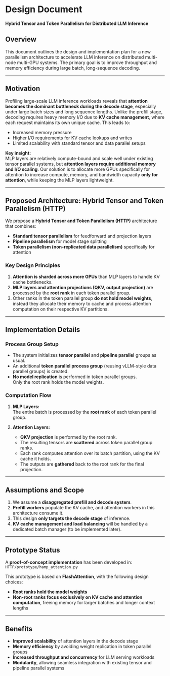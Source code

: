 # Design Document  
**Hybrid Tensor and Token Parallelism for Distributed LLM Inference**

## Overview

This document outlines the design and implementation plan for a new parallelism architecture to accelerate LLM inference on distributed multi-node multi-GPU systems. The primary goal is to improve throughput and memory efficiency during large batch, long-sequence decoding.

---

## Motivation

Profiling large-scale LLM inference workloads reveals that **attention becomes the dominant bottleneck during the decode stage**, especially under large batch sizes and long sequence lengths. Unlike the prefill stage, decoding requires heavy memory I/O due to **KV cache management**, where each request maintains its own unique cache. This leads to:

- Increased memory pressure
- Higher I/O requirements for KV cache lookups and writes
- Limited scalability with standard tensor and data parallel setups

**Key insight:**  
MLP layers are relatively compute-bound and scale well under existing tensor parallel systems, but **attention layers require additional memory and I/O scaling**. Our solution is to allocate more GPUs specifically for attention to increase compute, memory, and bandwidth capacity **only for attention**, while keeping the MLP layers lightweight.

---

## Proposed Architecture: Hybrid Tensor and Token Parallelism (HTTP)

We propose a **Hybrid Tensor and Token Parallelism (HTTP)** architecture that combines:

- **Standard tensor parallelism** for feedforward and projection layers  
- **Pipeline parallelism** for model stage splitting  
- **Token parallelism (non-replicated data parallelism)** specifically for attention

### Key Design Principles

1. **Attention is sharded across more GPUs** than MLP layers to handle KV cache bottlenecks.
2. **MLP layers and attention projections (QKV, output projection)** are processed by the **root rank** in each token parallel group.
3. Other ranks in the token parallel group **do not hold model weights**, instead they allocate their memory to cache and process attention computation on their respective KV partitions.

---

## Implementation Details

### Process Group Setup

- The system initializes **tensor parallel** and **pipeline parallel** groups as usual.
- An additional **token parallel process group** (reusing vLLM-style data parallel groups) is created.
- **No model replication** is performed in token parallel groups.  
  Only the root rank holds the model weights.

### Computation Flow

1. **MLP Layers:**  
   The entire batch is processed by the **root rank** of each token parallel group.

2. **Attention Layers:**
   - **QKV projection** is performed by the root rank.
   - The resulting tensors are **scattered** across token parallel group ranks.
   - Each rank computes attention over its batch partition, using the KV cache it holds.
   - The outputs are **gathered** back to the root rank for the final projection.

---

## Assumptions and Scope

1. We assume a **disaggregated prefill and decode system**.
2. **Prefill workers** populate the KV cache, and attention workers in this architecture consume it.
3. This design **only targets the decode stage** of inference.
4. **KV cache management and load balancing** will be handled by a dedicated batch manager (to be implemented later).

---

## Prototype Status

A **proof-of-concept implementation** has been developed in:  
`HTTP/prototype/hamp_attention.py`

This prototype is based on **FlashAttention**, with the following design choices:

- **Root ranks hold the model weights**  
- **Non-root ranks focus exclusively on KV cache and attention computation**, freeing memory for larger batches and longer context lengths

---

## Benefits

- **Improved scalability** of attention layers in the decode stage
- **Memory efficiency** by avoiding weight replication in token parallel groups
- **Increased throughput and concurrency** for LLM serving workloads
- **Modularity**, allowing seamless integration with existing tensor and pipeline parallel systems
